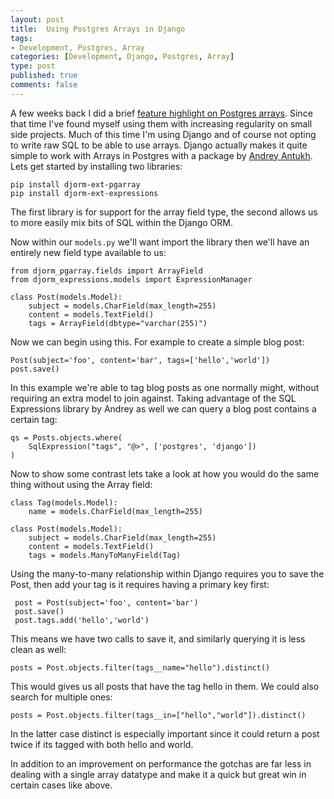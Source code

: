 ```yaml
--- 
layout: post
title:  Using Postgres Arrays in Django
tags: 
- Development, Postgres, Array
categories: [Development, Django, Postgres, Array]
type: post
published: true
comments: false
---
```


A few weeks back I did a brief [feature highlight on Postgres arrays](/2012/08/20/arrays-in-postgres/). Since that time I've found myself using them with increasing regularity on small side projects. Much of this time I'm using Django and of course not opting to write raw SQL to be able to use arrays. Django actually makes it quite simple to work with Arrays in Postgres with a package by [Andrey Antukh](http://www.niwi.be/about.html). Lets get started by installing two libraries:

    pip install djorm-ext-pgarray
    pip install djorm-ext-expressions

The first library is for support for the array field type, the second allows us to more easily mix bits of SQL within the Django ORM.

<!-- more -->

Now within our `models.py` we'll want import the library then we'll have an entirely new field type available to us:

    from djorm_pgarray.fields import ArrayField
    from djorm_expressions.models import ExpressionManager

    class Post(models.Model):
        subject = models.CharField(max_length=255)
        content = models.TextField()
        tags = ArrayField(dbtype="varchar(255)")

Now we can begin using this. For example to create a simple blog post:

    Post(subject='foo', content='bar', tags=['hello','world'])
    post.save()

In this example we're able to tag blog posts as one normally might, without requiring an extra model to join against. Taking advantage of the SQL Expressions library by Andrey as well we can query a blog post contains a certain tag:

    qs = Posts.objects.where(
        SqlExpression("tags", "@>", ['postgres', 'django'])
    )

Now to show some contrast lets take a look at how you would do the same thing without using the Array field:

    class Tag(models.Model):
        name = models.CharField(max_length=255) 

    class Post(models.Model):
        subject = models.CharField(max_length=255)
        content = models.TextField()
        tags = models.ManyToManyField(Tag)

Using the many-to-many relationship within Django requires you to save the Post, then add your tag is it requires having a primary key first:

     post = Post(subject='foo', content='bar')
     post.save()
     post.tags.add('hello','world')

This means we have two calls to save it, and similarly querying it is less clean as well:

    posts = Post.objects.filter(tags__name="hello").distinct()

This would gives us all posts that have the tag hello in them. We could also search for multiple ones:

    posts = Post.objects.filter(tags__in=["hello","world"]).distinct()

In the latter case distinct is especially important since it could return a post twice if its tagged with both hello and world. 

In addition to an improvement on performance the gotchas are far less in dealing with a single array datatype and make it a quick but great win in certain cases like above. 